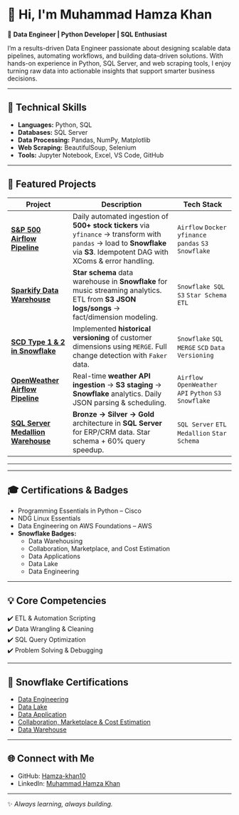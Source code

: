 # 👋 Hi, I'm Muhammad Hamza Khan  

🚀 **Data Engineer | Python Developer | SQL Enthusiast**  

I’m a results-driven Data Engineer passionate about designing scalable data pipelines, automating workflows, and building data-driven solutions. With hands-on experience in Python, SQL Server, and web scraping tools, I enjoy turning raw data into actionable insights that support smarter business decisions.  

---

## 🔧 Technical Skills  
- **Languages:** Python, SQL  
- **Databases:** SQL Server  
- **Data Processing:** Pandas, NumPy, Matplotlib  
- **Web Scraping:** BeautifulSoup, Selenium  
- **Tools:** Jupyter Notebook, Excel, VS Code, GitHub  

---

## 🚀 Featured Projects

| Project | Description | Tech Stack |
|---------|-----------|------------|
| **[S&P 500 Airflow Pipeline](https://github.com/Hamza-khan10/S-P500-airflow-pipeline)** | Daily automated ingestion of **500+ stock tickers** via `yfinance` → transform with `pandas` → load to **Snowflake** via **S3**. Idempotent DAG with XComs & error handling. | `Airflow` `Docker` `yfinance` `pandas` `S3` `Snowflake` |
| **[Sparkify Data Warehouse](https://github.com/Hamza-khan10/Sparkify_data_warehouse-)** | **Star schema** data warehouse in **Snowflake** for music streaming analytics. ETL from **S3 JSON logs/songs** → fact/dimension modeling. | `Snowflake SQL` `S3` `Star Schema` `ETL` |
| **[SCD Type 1 & 2 in Snowflake](https://github.com/Hamza-khan10/slowly-changing-dimensions-with-snowflake)** | Implemented **historical versioning** of customer dimensions using `MERGE`. Full change detection with `Faker` data. | `Snowflake` `SQL MERGE` `SCD` `Data Versioning` |
| **[OpenWeather Airflow Pipeline](https://github.com/Hamza-khan10/Airflow_openweather_pipeline)** | Real-time **weather API ingestion** → **S3 staging** → **Snowflake** analytics. Daily JSON parsing & scheduling. | `Airflow` `OpenWeather API` `Python` `S3` `Snowflake` |
| **[SQL Server Medallion Warehouse](https://github.com/Hamza-khan10)** | **Bronze → Silver → Gold** architecture in **SQL Server** for ERP/CRM data. Star schema + 60% query speedup. | `SQL Server` `ETL` `Medallion` `Star Schema` |

---

---

## 🎓 Certifications & Badges  
- Programming Essentials in Python – Cisco  
- NDG Linux Essentials  
- Data Engineering on AWS Foundations – AWS  
- **Snowflake Badges:**  
  - Data Warehousing  
  - Collaboration, Marketplace, and Cost Estimation  
  - Data Applications  
  - Data Lake  
  - Data Engineering  

---

## 💡 Core Competencies  
✔️ ETL & Automation Scripting  
✔️ Data Wrangling & Cleaning  
✔️ SQL Query Optimization  
✔️ Problem Solving & Debugging  

---

## 🏅 Snowflake Certifications

- [Data Engineering ](https://achieve.snowflake.com/aa7436fd-3008-4fb4-9fef-0d3376d73c24#acc.D1Ks9IE4)
- [Data Lake](https://achieve.snowflake.com/ad31e119-8488-4883-9802-f6fbeac3106c#acc.miQIKb7p)
- [Data Application](https://achieve.snowflake.com/c60d1aba-d701-4b57-b4e0-562b1b8e1175#acc.UOLeDMtm)
- [Collaboration, Marketplace & Cost Estimation](https://achieve.snowflake.com/16c06907-1791-485c-a7c1-64747fbfd43a#acc.fXkF0tLa)
- [Data Warehouse](https://achieve.snowflake.com/eb7626e9-f441-45e1-9acf-8120d5bfa59b#acc.xknOsURV)

---

## 🌐 Connect with Me  
- GitHub: [Hamza-khan10](https://github.com/Hamza-khan10)  
- LinkedIn: [Muhammad Hamza Khan](https://www.linkedin.com/in/muhammad-hamza-khan-b1684621a)  

---
✨ _Always learning, always building._  


